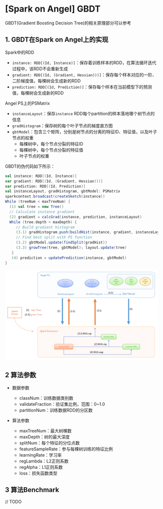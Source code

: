 # [Spark on Angel] GBDT

GBDT(Gradient Boosting Decision Tree)的相关原理部分可以参考[](../gbdt_on_angel.md)

## 1. GBDT在Spark on Angel上的实现

Spark中的RDD
- `instance: RDD[(Id, Instance)]`：保存着训练样本的RDD，在算法循环迭代过程中，该RDD不会重新生成
- `gradient: RDD[(Id, (Gradient, Hessian)))]`：保存每个样本对应的一阶、二阶梯度值，每棵树会生成新的RDD
- `prediction: RDD[(Id, Prediction)]`：保存每个样本在当前模型下的预测值，每棵树会生成新的RDD

Angel PS上的PSMatrix
- `instanceLayout`：保存`instance` RDD每个partition的样本落地哪个树节点的信息
- `gradHistogram`：保存树的每个叶子节点的梯度直方图
- `gbtModel`：包含三个矩阵，分别是树节点的分离的特征ID、特征值，以及叶子节点的权重
  + 每棵树中，每个节点分裂的特征ID
  + 每棵树中，每个节点分裂的特征值
  + 叶子节点的权重

GBDT的伪代码如下所示：
  ```scala
  val instance: RDD[(Id, Instance)]
  var gradient: RDD[(Id, (Gradient, Hessian)))]
  var prediction: RDD[(Id, Prediction)]
  val instanceLayout, gradHistogram, gbtModel: PSMatrix
  sparkcontext.broadcast(createSketch(instance))
  While (treeNum < maxTreeNum) {
    (1) val tree = new Tree()
    // Calculate instance gradient
    (2) gradient = calcGrad(instance, prediction, instanceLayout)
    While (tree.depth < maxDepth) {
  	   // Build gradient histogram
       (3.1) gradHistogram.push(buildHist(instance, gradient, instanceLayout))
       // Find best split with PS function
       (3.2) gbtModel.update(findSplit(gradHist))
       (3.3) growTree(tree, gbtModel); layout.update(tree)
     }
     (4) prediction = updatePrediction(instance, gbtModel)
  }
  ```

![](../imgs/sona_gbdt.png)

## 2 算法参数

- 数据参数
  + classNum：训练数据类别数
  + validateFraction：验证集比例，范围：0~1.0
  + partitionNum：训练数据RDD的分区数

- 算法参数
  + maxTreeNum：最大树棵数
  + maxDepth：树的最大深度
  + splitNum：每个特征的分位点数
  + featureSampleRate：参与每棵树训练的特征比例
  + learningRate：学习率
  + regLambda：L2正则系数
  + regAlpha：L1正则系数
  + loss：损失函数类型

## 3 算法Benchmark
// TODO
